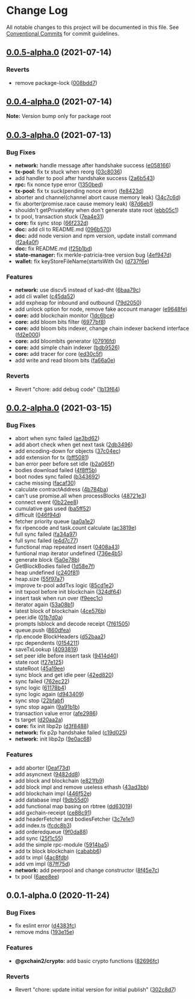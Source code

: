 # Change Log

All notable changes to this project will be documented in this file.
See [Conventional Commits](https://conventionalcommits.org) for commit guidelines.

## [0.0.5-alpha.0](https://github.com/gxchain/gxchain2/compare/v0.0.4-alpha.0...v0.0.5-alpha.0) (2021-07-14)


### Reverts

* remove package-lock ([008bdd7](https://github.com/gxchain/gxchain2/commit/008bdd7864503291873f907e1f872f5ac2622a9e))





## [0.0.4-alpha.0](https://github.com/gxchain/gxchain2/compare/v0.0.3-alpha.0...v0.0.4-alpha.0) (2021-07-14)

**Note:** Version bump only for package root





## [0.0.3-alpha.0](https://github.com/gxchain/gxchain2/compare/v0.0.2-alpha.0...v0.0.3-alpha.0) (2021-07-13)


### Bug Fixes

* **network:** handle message after handshake success ([e058166](https://github.com/gxchain/gxchain2/commit/e058166168175b4f63859d5af842363f7377cd76))
* **tx-pool:** fix tx stuck when reorg ([03c8036](https://github.com/gxchain/gxchain2/commit/03c803628932fbafd323114d7c1d898571841e4c))
* add handler to pool after handshake success ([2a6b543](https://github.com/gxchain/gxchain2/commit/2a6b543b6a1b453a780543be38f35ea40c1746ff))
* **rpc:** fix nonce type error ([1350bed](https://github.com/gxchain/gxchain2/commit/1350bed44285e09a07090d290afd84d569e09cd4))
* **tx-pool:** fix tx suck(pending nonce error) ([fe8423d](https://github.com/gxchain/gxchain2/commit/fe8423d357e7b4b1526124f49991f040ab09dafc))
* aborter and channel(channel abort cause memory leak) ([34c7c6d](https://github.com/gxchain/gxchain2/commit/34c7c6d59b849273a9b6e742690071c62a8aa168))
* fix aborter(promise.race cause memory leak) ([87d6eb1](https://github.com/gxchain/gxchain2/commit/87d6eb18840c235ec10f8004f5f533619ace7cd0))
* shouldn't getPrivateKey when don't generate state root ([ebb05c1](https://github.com/gxchain/gxchain2/commit/ebb05c1b5f0ec2eb95125ad0b2e0ba1df423169d))
* tx pool, transaction stuck ([7ea4e31](https://github.com/gxchain/gxchain2/commit/7ea4e313371a37ce1e37d70abd7a8b13b902ae26))
* **core:** fix sync stop ([66f232d](https://github.com/gxchain/gxchain2/commit/66f232db08180176e46c01b0ec710f8ef98aa48f))
* **doc:** add cli to README.md ([096b570](https://github.com/gxchain/gxchain2/commit/096b5700b3751bea27473db1358bd43ff89574f4))
* **doc:** add node version and npm version, update install command ([f2a4a0f](https://github.com/gxchain/gxchain2/commit/f2a4a0f1e533b4b74c5305fe52f266d39fee03aa))
* **doc:** fix README.md ([f25b1bd](https://github.com/gxchain/gxchain2/commit/f25b1bd3a0dc38d00e0065de06bb75e8554cbe58))
* **state-manager:** fix merkle-patricia-tree version bug ([4ef947d](https://github.com/gxchain/gxchain2/commit/4ef947dd15ec918a055bca69cafc881ab8300f72))
* **wallet:** fix keyStoreFileName(startsWith 0x) ([d737f6e](https://github.com/gxchain/gxchain2/commit/d737f6e3cb3ffe1573edaf7b4b5019a305323283))


### Features

* **network:** use discv5 instead of kad-dht ([6baa79c](https://github.com/gxchain/gxchain2/commit/6baa79c73901359a841a265575c70ffa0951c96f))
* add cli wallet ([c45da52](https://github.com/gxchain/gxchain2/commit/c45da527867536448ad3268ec90bee1788c3e891))
* add expheap for inbound and outbound ([79d2050](https://github.com/gxchain/gxchain2/commit/79d2050cab21010af40c233a1c3459ead1adfd9c))
* add unlock option for node, remove fake account manager ([e9648fe](https://github.com/gxchain/gxchain2/commit/e9648fe1773f2bf4f5acdb46b6ab82f125f72a92))
* **core:** add blockchain monitor ([1dc6bce](https://github.com/gxchain/gxchain2/commit/1dc6bced778541aa6e7bde81eddf7a4e1a651b1a))
* **core:** add bloom bits filter ([6977bf8](https://github.com/gxchain/gxchain2/commit/6977bf8eaffed0dd9ddcc851412a20de48aec01c))
* **core:** add bloom bits indexer, change chain indexer backend interface ([fd2e000](https://github.com/gxchain/gxchain2/commit/fd2e000356046b889ded1db15d81158379c97236))
* **core:** add bloombits generator ([07916fd](https://github.com/gxchain/gxchain2/commit/07916fd10dd81bedae22635b9bc895193e6ccac9))
* **core:** add simple chain indexer ([bdb9526](https://github.com/gxchain/gxchain2/commit/bdb9526380e67f10e1a54566ae49566baaacfc18))
* **core:** add tracer for core ([ed30c5f](https://github.com/gxchain/gxchain2/commit/ed30c5f6d51daacb4fb5c9f4c0e6d763638634d9))
* add write and read bloom bits ([fa66a0e](https://github.com/gxchain/gxchain2/commit/fa66a0ed02f5e59985b191582649407c28456e9b))


### Reverts

* Revert "chore: add debug code" ([1b13f64](https://github.com/gxchain/gxchain2/commit/1b13f648dceba66084d66bcd0e956063b2a3c79d))





## [0.0.2-alpha.0](https://iz11ro8cf9xz/node/gxchain2/compare/v0.0.1-alpha.0...v0.0.2-alpha.0) (2021-03-15)


### Bug Fixes

* abort when sync failed ([ae3bd62](https://iz11ro8cf9xz/node/gxchain2/commits/ae3bd62cefad191d0f0077c5374568d0eb923631))
* add abort check when get next task ([2db3496](https://iz11ro8cf9xz/node/gxchain2/commits/2db349641d380c828710775970d810f3490e4b2e))
* add encoding-down for objects ([37c04ec](https://iz11ro8cf9xz/node/gxchain2/commits/37c04ec9944ab2618aff7e555e5b713738894e83))
* add extension for tx ([bff5081](https://iz11ro8cf9xz/node/gxchain2/commits/bff50813b3d049b60116adcefc696f1fd4475107))
* ban error peer before set idle ([b2a065f](https://iz11ro8cf9xz/node/gxchain2/commits/b2a065f949e1fe8d16689abde37bb3e17fc3aa82))
* bodies download failed ([4f8ff5b](https://iz11ro8cf9xz/node/gxchain2/commits/4f8ff5ba62f526c19c10e15886d00adba39116a1))
* boot nodes sync failed ([b343692](https://iz11ro8cf9xz/node/gxchain2/commits/b34369230ea6d8ab0928053da11cfeeab9ee4cba))
* cache missing ([facaf30](https://iz11ro8cf9xz/node/gxchain2/commits/facaf30e4094856ecd171a301638fc465e1451fd))
* calculate contractAddress ([4b784ba](https://iz11ro8cf9xz/node/gxchain2/commits/4b784ba1020148e28d40733c72e3bf6d1da56754))
* can't use promise.all when processBlocks ([48721e3](https://iz11ro8cf9xz/node/gxchain2/commits/48721e300792dcbdd03ed01d546b0166110463fa))
* connect event ([0b22ee8](https://iz11ro8cf9xz/node/gxchain2/commits/0b22ee8e05da849e9d7f5a7f2e5733b2124f5918))
* cumulative gas used ([ba5ff52](https://iz11ro8cf9xz/node/gxchain2/commits/ba5ff52c5c3df224a6a67c9ac0c70886d1d58b61))
* difficult ([046f94d](https://iz11ro8cf9xz/node/gxchain2/commits/046f94da52dee1e5048df8e86612f64f96686de8))
* fetcher priority queue ([aa0a1e2](https://iz11ro8cf9xz/node/gxchain2/commits/aa0a1e2a4a7701017b362ecdd95f17e94f1d3e97))
* fix rlpencode and task.count calculate ([ac3819e](https://iz11ro8cf9xz/node/gxchain2/commits/ac3819e0804864e441f02c4343a59f1301d222dd))
* full sync failed ([fa34a97](https://iz11ro8cf9xz/node/gxchain2/commits/fa34a97747f70cf3189c73e482143aa09eea3902))
* full sync failed ([e4d7c77](https://iz11ro8cf9xz/node/gxchain2/commits/e4d7c7704b83cd09891ec330d1b811a45b0d8ae1))
* functional map repeated insert ([0408a43](https://iz11ro8cf9xz/node/gxchain2/commits/0408a4306f0d3792d22930d38286ffb8892c3c21))
* funtional map iterator undefined ([736e4b5](https://iz11ro8cf9xz/node/gxchain2/commits/736e4b5aad98be5b0a5eb103ba2a3fab75b963b0))
* generate block ([5a0e78b](https://iz11ro8cf9xz/node/gxchain2/commits/5a0e78ba9f377a2a5282a8ef5f01d4cd510d7518))
* GetBlockBodies failed ([1d58e7f](https://iz11ro8cf9xz/node/gxchain2/commits/1d58e7f04c36d6d2ec58f3bca969b4d725f3a5fe))
* heap undefined ([c240f81](https://iz11ro8cf9xz/node/gxchain2/commits/c240f819645f658c449f3fec195fdcbf36fcb16a))
* heap.size ([55f97a7](https://iz11ro8cf9xz/node/gxchain2/commits/55f97a7f6afb86e03833f388d3ae28360fc3ff4a))
* improve tx-pool addTxs logic ([85cd1e2](https://iz11ro8cf9xz/node/gxchain2/commits/85cd1e2b52402b78a36c0e465f6fc37050c0b0d7))
* init txpool before init blockchain ([324df64](https://iz11ro8cf9xz/node/gxchain2/commits/324df64ebf047d0c1d3e0e921cf5903351164f5a))
* insert task when run over ([f9eec1c](https://iz11ro8cf9xz/node/gxchain2/commits/f9eec1c0a1e7fa5b230cafa2a0e69b7b2b7052a0))
* iterator again ([53a08b1](https://iz11ro8cf9xz/node/gxchain2/commits/53a08b1a1134d557c4063092a0187d7f174db37c))
* latest block of blockchain ([4ce576b](https://iz11ro8cf9xz/node/gxchain2/commits/4ce576bcafca25c64bbdffc043e85edca0b45b74))
* peer.idle ([01b7d0a](https://iz11ro8cf9xz/node/gxchain2/commits/01b7d0a1d8f6f2db955ab032954b97aeb87a0212))
* prompts lsblock and decode receipt ([7f61505](https://iz11ro8cf9xz/node/gxchain2/commits/7f61505e19eed8df2e4cb55411b795f52aa3896c))
* queue.push ([860dfea](https://iz11ro8cf9xz/node/gxchain2/commits/860dfea4949bee743a4a142cd65a2b8817386c8a))
* rlp.encode BlockHeaders ([d52baa2](https://iz11ro8cf9xz/node/gxchain2/commits/d52baa28b2df0579808a76f56c6c99f55f3371a0))
* rpc dependents ([0154211](https://iz11ro8cf9xz/node/gxchain2/commits/015421155b7bfb0d03371380c02f335216523d67))
* saveTxLookup ([4093819](https://iz11ro8cf9xz/node/gxchain2/commits/4093819a8c73e0376e93d153609300a9420571c2))
* set peer idle before insert task ([9414d40](https://iz11ro8cf9xz/node/gxchain2/commits/9414d40fa5af8ea958b18aa55c2f62de9359fb92))
* state root ([f27e125](https://iz11ro8cf9xz/node/gxchain2/commits/f27e125085a16047d13eda0649bb50d7937a91f5))
* stateRoot ([45a19ee](https://iz11ro8cf9xz/node/gxchain2/commits/45a19ee66a4b4556ecd6f94d1e0561bacfa5ca57))
* sync block and get idle peer ([42ed820](https://iz11ro8cf9xz/node/gxchain2/commits/42ed8200b2c772a51d0d189ecbc2e4d226304f16))
* sync failed ([762ec22](https://iz11ro8cf9xz/node/gxchain2/commits/762ec223852c497ece7dc40f268dca72bb343bea))
* sync logic ([61178b4](https://iz11ro8cf9xz/node/gxchain2/commits/61178b4561039d13eded24dbe266982b8a30a134))
* sync logic again ([d943409](https://iz11ro8cf9xz/node/gxchain2/commits/d943409305f67510b30a17c0b80a0e6b2255f29b))
* sync stop ([22bfabf](https://iz11ro8cf9xz/node/gxchain2/commits/22bfabff8f64b8633616ff7781ae19be824b1b14))
* sync stop again ([9a91b1b](https://iz11ro8cf9xz/node/gxchain2/commits/9a91b1bcf9f2250fdabe81e308321aca1f7727c9))
* transaction value error ([afe2986](https://iz11ro8cf9xz/node/gxchain2/commits/afe29864fc7074c4723603dff70c34f982cfdf84))
* ts target ([d20aa2a](https://iz11ro8cf9xz/node/gxchain2/commits/d20aa2ad9a039f159f47c6260cf44e14f7c819cf))
* **core:** fix init libp2p ([d3f8488](https://iz11ro8cf9xz/node/gxchain2/commits/d3f8488cd3b30ec7f6cddd15a2445fc3e7ca88b3))
* **network:** fix p2p handshake failed ([c19d025](https://iz11ro8cf9xz/node/gxchain2/commits/c19d025d0c5975903518bf8d733c8482ca08088a))
* **network:** init libp2p ([9e0ac68](https://iz11ro8cf9xz/node/gxchain2/commits/9e0ac68d68f0146af56c45a90733605851800640))


### Features

* add aborter ([0eaf73d](https://iz11ro8cf9xz/node/gxchain2/commits/0eaf73d71be25fe980381dafe7c156444ed29268))
* add asyncnext ([9482dd8](https://iz11ro8cf9xz/node/gxchain2/commits/9482dd8bb7e84dac83aef42b86a385bd0f97723e))
* add block and blockchain ([e821fb9](https://iz11ro8cf9xz/node/gxchain2/commits/e821fb9004470cd70c56e88065edd444b9744433))
* add block impl and remove useless ethash ([43ad3bb](https://iz11ro8cf9xz/node/gxchain2/commits/43ad3bbb534ff42a62883051b82ac446db4b6d2e))
* add blockchain impl ([446f52e](https://iz11ro8cf9xz/node/gxchain2/commits/446f52e20a48050a6af3c0db8ea0c8cb35ed2aca))
* add database impl ([9db55d0](https://iz11ro8cf9xz/node/gxchain2/commits/9db55d0121bde4134e72899c7b2e19ef2aaa752b))
* add functional map basing on rbtree ([dd63019](https://iz11ro8cf9xz/node/gxchain2/commits/dd6301967d25a13b28a432a3f2edd57d3d3f9fe4))
* add gxchain-receipt ([ce88c91](https://iz11ro8cf9xz/node/gxchain2/commits/ce88c91f6749a453b6c00d51f136b8d5f77302dd))
* add headerFetcher and bodiesFetcher ([3c7e1e1](https://iz11ro8cf9xz/node/gxchain2/commits/3c7e1e1d20c0e2d93884294145137a61e2e3d0e7))
* add index.ts ([fcdc8b3](https://iz11ro8cf9xz/node/gxchain2/commits/fcdc8b31b408b2e6d99adc409b2f79c9f54ae2be))
* add orderedqueue ([9f0da88](https://iz11ro8cf9xz/node/gxchain2/commits/9f0da8897236984dd388fbfdfea6f9204ec94091))
* add sync ([25f1c55](https://iz11ro8cf9xz/node/gxchain2/commits/25f1c55582e269afff6b54989e452918dde2399d))
* add the simple rpc-module ([5914ba5](https://iz11ro8cf9xz/node/gxchain2/commits/5914ba54465b0291d36ee985ea400552827d0c33))
* add tx block blockchain ([cababb6](https://iz11ro8cf9xz/node/gxchain2/commits/cababb64ebdbf8872cdb0eb2ffa50c4e35f27622))
* add tx impl ([4ac8fdb](https://iz11ro8cf9xz/node/gxchain2/commits/4ac8fdb7910b9118e29f53fda83252f5e792506d))
* add vm impl ([87ff75d](https://iz11ro8cf9xz/node/gxchain2/commits/87ff75dddf0c8afa7afb5ea7d6bc22b6af707c78))
* **network:** add peerpool and change constructor ([8f45e7c](https://iz11ro8cf9xz/node/gxchain2/commits/8f45e7cb8c79189919df3b8bb66753b85d51df2b))
* tx pool ([6aee8ee](https://iz11ro8cf9xz/node/gxchain2/commits/6aee8eecfbf396ce3bb220582e980d606fbf03b2))





## 0.0.1-alpha.0 (2020-11-24)


### Bug Fixes

* fix eslint error ([d4383fc](https://iz11ro8cf9xz/node/gxchain2/commits/d4383fc6e9bc65e81d152e57c172385e212fddf0))
* remove mdns ([193e15e](https://iz11ro8cf9xz/node/gxchain2/commits/193e15e0c0521b692a671753e35aa6a2a4ab968a))


### Features

* **@gxchain2/crypto:** add basic crypto functions ([82696fc](https://iz11ro8cf9xz/node/gxchain2/commits/82696fc4f62f909f434d1e651a2017b869c36527))


### Reverts

* Revert "chore: update initial version for initial publish" ([302c8d7](https://iz11ro8cf9xz/node/gxchain2/commits/302c8d7c59740e91e434c282079126225c8b72aa))
